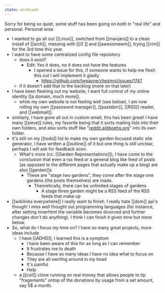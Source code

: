 ```yaml
---
state: archived
---
```


Sorry for being so quiet, some stuff has been going on both in "real life" and personal. Personal wise

- I wanted to go all out [[Linux]], switched from [[manjaro]] to a clean install of [[arch]], messing with [[i3 ]] and [[awesomewm]], trying [[vim]] for the 3rd time this year.
- I want to have some centralized config file repository
  - does it exist?
    - Edit: Yes it does, no it does not have the features
      - I opened a issue for this, if someone wants to help me flesh this out I will implement it gladly
        - <https://github.com/twpayne/chezmoi/issues/1747>
  - if it doesn't add that to the backlog (more on that later)
- I have been fleshing out my website, I want full control of my online identity [[a domain, much more]].
  - while my own website is not feeling well (see below), I am now rolling my own [[password manager]], [[pastebin]], [[RSS]] reader, and [[webmail]].
- similarly, I have gone all out in custom email, this has been great! I have many [[sieve]] rules, my favorite being that it sorts mailing lists into their own folders, and also sorts stuff like "reddit.a@boehs.org" into its own folder.
- it's still on my [[todo]] list to make my own garden focused static site generator, I have written a [[outline]] of it but one thing is still unclear, perhaps I will ask for feedback soon.
  - What's more (cc: [[Garden Representations]]), I have come to the conclusion that even a rss feed or a general blog like feed of posts (as opposed to the different pages that actually make up a blog) are also [[garden]]s
    - These are "stage two gardens", they come after the stage one gardens (the posts themselves) are made.
      - Theoretically, there can be unlimited stages of gardens
        - A stage three garden might be a RSS feed of the RSS feeds that make up
- [[wikilinks everywhere]] I really want to finish. I really hate [[dom]] api's though! I miss well thought out programming languages (for instance, after setting innerhtml the variable becomes divorced and further changes don't do anything). I think I can finish it given time but more below.
- So, what do I focus my time on? I have so many great projects, more ideas include
  - I have [[ADHD]], I learned this is a symptom
    - I have been aware of this for as long as I can remember
    - It frustrates me to death
    - Because I have so many ideas I have no idea what to focus on
    - They are all swirling around in my head
    - It's painful
    - Help
  - a [[coil]] clone running on real money that allows people to tip "fragements" ontop of the donations by usage from a set amount, say 5$ a month.
